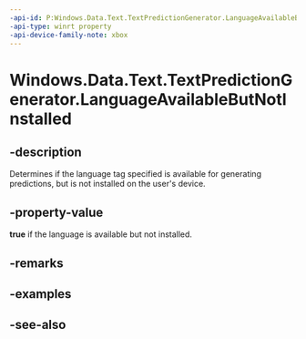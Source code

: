 ```yaml
---
-api-id: P:Windows.Data.Text.TextPredictionGenerator.LanguageAvailableButNotInstalled
-api-type: winrt property
-api-device-family-note: xbox
---
```


<!-- Property syntax
public bool LanguageAvailableButNotInstalled { get; }
-->

# Windows.Data.Text.TextPredictionGenerator.LanguageAvailableButNotInstalled

## -description
Determines if the language tag specified is available for generating predictions, but is not installed on the user's device.

## -property-value
**true** if the language is available but not installed.

## -remarks

## -examples

## -see-also
